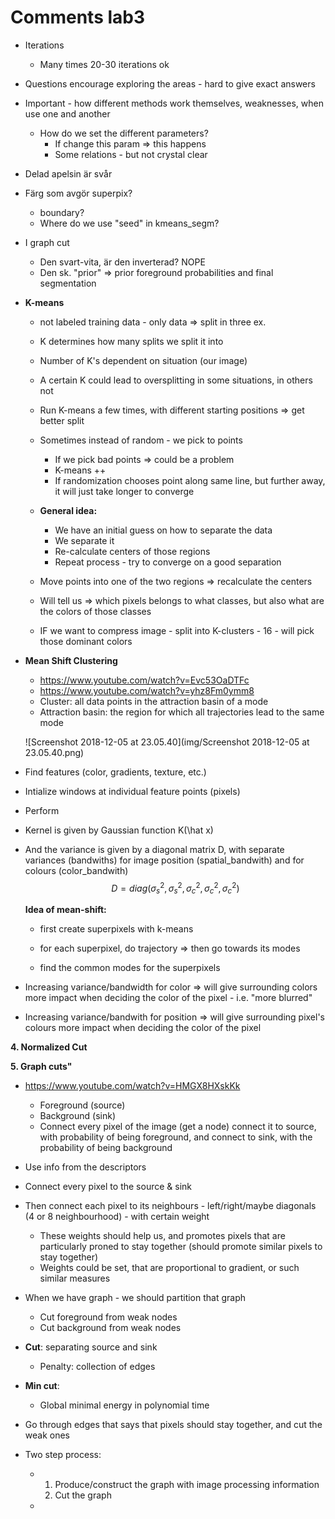 # Comments lab3

- Iterations

  - Many times 20-30 iterations ok

- Questions encourage exploring the areas - hard to give exact answers

- Important - how different methods work themselves, weaknesses, when use one and another

  - How do we set the different parameters?
    - If change this param => this happens
    - Some relations - but not crystal clear



- Delad apelsin är svår
- Färg som avgör superpix?
  - boundary?
  - Where do we use "seed" in kmeans_segm?

- I graph cut
  - Den svart-vita, är den inverterad? NOPE
  - Den sk. "prior" => prior foreground probabilities and final segmentation

- **K-means**

  - not labeled training data - only data => split in three ex.

  - K determines how many splits we split it into

  - Number of K's dependent on situation (our image)

  - A certain K could lead to oversplitting in some situations, in others not

  - Run K-means a few times, with different starting positions => get better split

  - Sometimes instead of random - we pick to points

    - If we pick bad points => could be a problem
    - K-means ++
    - If randomization chooses point along same line, but further away, it will just take longer to converge

  - **General idea:** 

    - We have an initial guess on how to separate the data
    - We separate it 
    - Re-calculate centers of those regions
    - Repeat process - try to converge on a good separation

  - Move points into one of the two regions => recalculate the centers

  - Will tell us => which pixels belongs to what classes, but also what are the colors of those classes

  - IF we want to compress image - split into K-clusters - 16 - will pick those dominant colors


- **Mean Shift Clustering**
  - https://www.youtube.com/watch?v=Evc53OaDTFc
  - https://www.youtube.com/watch?v=yhz8Fm0ymm8
  - Cluster: all data points in the attraction basin of a mode
  - Attraction basin: the region for which all trajectories lead to the same mode

  ![Screenshot 2018-12-05 at 23.05.40](img/Screenshot 2018-12-05 at 23.05.40.png)

- Find features (color, gradients, texture, etc.)
- Intialize windows at individual feature points (pixels)
- Perform



- Kernel is given by Gaussian function K(\hat x)

- And the variance is given by a diagonal matrix D, with separate variances (bandwiths) for image position (spatial_bandwith) and for colours (color_bandwith)
  $$
  D = diag(\sigma^2_s,\sigma^2_s,\sigma^2_c,\sigma^2_c,\sigma^2_c)
  $$



  **Idea of mean-shift:**

  - first create superpixels with k-means

  - for each superpixel, do trajectory => then go towards its modes

  - find the common modes for the superpixels

- Increasing variance/bandwidth for color => will give surrounding colors more impact when deciding the color of the pixel - i.e. "more blurred"

- Increasing variance/bandwith for position => will give surrounding pixel's colours more impact when deciding the color of the pixel



**4. Normalized Cut**





**5. Graph cuts"**

- https://www.youtube.com/watch?v=HMGX8HXskKk
  - Foreground (source)
  - Background (sink)
  - Connect every pixel of the image (get a node) connect it to source, with probability of being foreground, and connect to sink, with the probability of being background

- Use info from the descriptors
- Connect every pixel to the source & sink
- Then connect each pixel to its neighbours - left/right/maybe diagonals (4 or 8 neighbourhood) - with certain weight
  - These weights should help us, and promotes pixels that are particularly proned to stay together (should promote similar pixels to stay together)
  - Weights could be set, that are proportional to gradient, or such similar measures
- When we have graph - we should partition that graph
  - Cut foreground from weak nodes
  - Cut background from weak nodes
- **Cut**: separating source and sink
  - Penalty: collection of edges
- **Min cut**: 
  - Global minimal energy in polynomial time
- Go through edges that says that pixels should stay together, and cut the weak ones
- Two step process:
  - 1. Produce/construct the graph with image processing information
    2. Cut the graph
  - 





